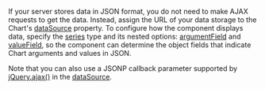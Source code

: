 If your server stores data in JSON format, you do not need to make AJAX requests to get the data. Instead, assign the URL of your data storage to the Chart's [dataSource](/Documentation/ApiReference/UI_Components/dxChart/Configuration/#dataSource) property. To configure how the component displays data, specify the [series](Documentation/ApiReference/UI_Components/dxChart/Configuration/series/) type and its nested options: [argumentField](/Documentation/ApiReference/UI_Components/dxChart/Configuration/series/#argumentField) and [valueField](/Documentation/ApiReference/UI_Components/dxChart/Configuration/series/#valueField), so the component can determine the object fields that indicate Chart arguments and values in JSON.

Note that you can also use a JSONP callback parameter supported by <a href="http://api.jquery.com/jQuery.ajax/" target="_blank">jQuery.ajax()</a> in the [dataSource](/Documentation/ApiReference/UI_Components/dxChart/Configuration/#dataSource).
<!--split-->